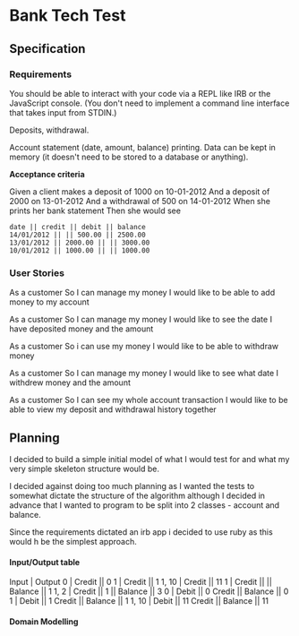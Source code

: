 # Bank Tech Test

## Specification

### Requirements

You should be able to interact with your code via a REPL like IRB or the JavaScript console. (You don't need to implement a command line interface that takes input from STDIN.)

Deposits, withdrawal.

Account statement (date, amount, balance) printing.
Data can be kept in memory (it doesn't need to be stored to a database or anything).

**Acceptance criteria**

Given a client makes a deposit of 1000 on 10-01-2012
And a deposit of 2000 on 13-01-2012
And a withdrawal of 500 on 14-01-2012
When she prints her bank statement
Then she would see

```
date || credit || debit || balance
14/01/2012 || || 500.00 || 2500.00
13/01/2012 || 2000.00 || || 3000.00
10/01/2012 || 1000.00 || || 1000.00
```

### User Stories

As a customer
So I can manage my money
I would like to be able to add money to my account

As a customer
So I can manage my money
I would like to see the date I have deposited money and the amount

As a customer
So i can use my money
I would like to be able to withdraw money

As a customer
So I can manage my money
I would like to see what date I withdrew money and the amount

As a customer
So I can see my whole account transaction
I would like to be able to view my deposit and withdrawal history together

## Planning

I decided to build a simple initial model of what I would test for and what my very simple skeleton structure would be.

I decided against doing too much planning as I wanted the tests to somewhat dictate the structure of the algorithm although I decided in advance that I wanted to program to be split into 2 classes - account and balance.

Since the requirements dictated an irb app i decided to use ruby as this would h be the simplest approach.

#### Input/Output table


Input            |         Output
0                |        Credit || 0
1                |        Credit || 1
1, 10            |        Credit || 11
1                |        Credit ||  || Balance || 1
1, 2             |        Credit || 1 || Balance || 3
0                |        Debit || 0 Credit || Balance || 0
1                |        Debit || 1 Credit || Balance || 1
1, 10            |        Debit || 11 Credit || Balance || 11


#### Domain Modelling
